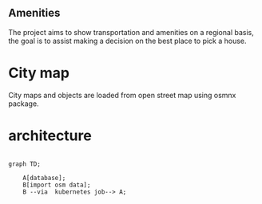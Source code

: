 ## Amenities

The project aims to show transportation and amenities on a regional basis, the goal is to assist making a decision on the best place to pick a house.


# City map

City maps and objects are loaded from open street map using osmnx package.


# architecture
```mermaid

graph TD;

    A[database];
    B[import osm data];
    B --via  kubernetes job--> A;
```